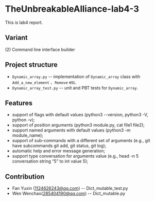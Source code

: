 # TheUnbreakableAlliance-lab4-3

This is lab4 report.

## Variant

(2) Command line interface builder

## Project structure

- `Dynamic_array.py` -- implementation of `Dynamic_array`
   class with `Add_a_new_element` 、`Remove` etc.
- `Dynamic_array_test.py` -- unit and PBT tests for `Dynamic_array`.

## Features

- support of flags with default values (python3 --version, python3 -V, python -v);
- support of position arguments (python3 module.py, cat file1 file2);
- support named arguments with default values (python3 -m module_name);
- support of sub-commands with a different set of arguments
  (e.g., git have subcommands git add, git status, git log);
- automatic help and error message generation;
- support type conversation for arguments value
  (e.g., head -n 5 conversation string “5” to int value 5);

## Contribution

- Fan Yuxin (1124626243@qq.com) -- Dict_mutable_test.py
- Wen Wenchao(285404190@qq.com) -- Dict_mutable.py

